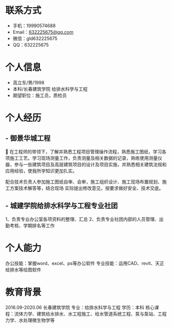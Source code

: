 
# 联系方式

- 手机：19990574688
- Email：632225675@qq.com
- 微信：gld632225675
- QQ：632225675

# 个人信息

 - 高立东/男/1998 
 - 本科/长春建筑学院 给排水科学与工程 
 - 期望职位：施工员，质检员

# 个人经历
## - 御景华城工程
  在工程师的带领下，了解并熟悉工程项目管理操作流程，熟悉施工图纸，学习各项施工工艺。学习现场测量工作，负责测量及相关数据的记录，熟练使用测量仪器，参与一些建筑项目及高层建筑项目的设计及项目实施，并熟悉相关建筑法规和应用经验，使我所学知识更加扎实。
  
  配合技术负责人参加施⼯图纸⾃审、会审，施⼯组织设计、施⼯现场布置规划、施⼯⽅案技术解答等，结合现场 实际提出修改意见，按要求做好安全、技术交底。
## - 城建学院给排水科学与工程专业社团              
1、负责专业办公室各项资料的整理、汇总
2、负责专业社团内部的人员管理、出勤考核、学期排名等工作

# 个人能力
办公技能：掌握word、excel、ps等办公软件
专业技能：运用CAD、revit、天正给排水等绘图软件

 # 教育背景
 2016.09-2020.06
长春建筑学院			专业：给排水科学与工程		学历：本科
核心课程：流体力学、建筑给水排水、水工程施工、给水管道系统工程、泵与泵站、工程力学、水处理微生物学等
    
